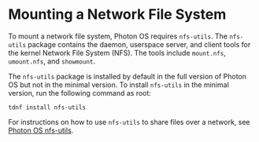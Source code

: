 # Mounting a Network File System

To mount a network file system, Photon OS requires `nfs-utils`. The `nfs-utils` package contains the daemon, userspace server, and client tools for the kernel Network File System (NFS). The tools include `mount.nfs`, `umount.nfs`, and `showmount`. 

The `nfs-utils` package is installed by default in the full version of Photon OS but not in the minimal version. To install `nfs-utils` in the minimal version, run the following command as root: 
	
```
tdnf install nfs-utils
```

For instructions on how to use `nfs-utils` to share files over a network, see [Photon OS nfs-utils](../photon_user/nfs-utils.md).